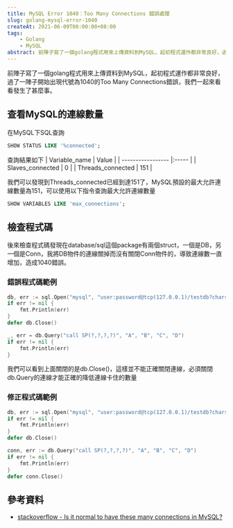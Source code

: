 ```yaml
---
title: MySQL Error 1040：Too Many Connections 錯誤處理
slug: golang-mysql-error-1040
createAt: 2021-06-09T00:00:00+08:00
tags:
    - Golang
    - MySQL
abstract: 前陣子寫了一個golang程式用來上傳資料到MySQL，起初程式運作都非常良好，過了一陣子開始出現代號為1040的Too Many Connections錯誤，我們一起來看看發生了甚麼事。
---
```


前陣子寫了一個golang程式用來上傳資料到MySQL，起初程式運作都非常良好，過了一陣子開始出現代號為1040的Too Many Connections錯誤，我們一起來看看發生了甚麼事。

## 查看MySQL的連線數量
在MySQL下SQL查詢

```sql
SHOW STATUS LIKE '%connected';
```
查詢結果如下
| Variable_name     | Value |
| ----------------- |:----- |
| Slaves_connected  | 0     |
| Threads_connected | 151   |

我們可以發現到Threads_connected已經到達151了，MySQL預設的最大允許連線數量為151，可以使用以下指令查詢最大允許連線數量
```sql
SHOW VARIABLES LIKE 'max_connections';
```

## 檢查程式碼

後來檢查程式碼發現在database/sql這個package有兩個struct，一個是DB，另一個是Conn，我將DB物件的連線關掉而沒有關閉Conn物件的，導致連線數一直增加，造成1040錯誤。

### 錯誤程式碼範例
```go
db, err := sql.Open("mysql", "user:password@tcp(127.0.0.1)/testdb?charset=utf8")
if err != nil {
    fmt.Println(err)
}
defer db.Close()

_, err = db.Query("call SP(?,?,?,?)", "A", "B", "C", "D")
if err != nil {
    fmt.Println(err)
}
```

我們可以看到上面關閉的是db.Close()，這樣並不能正確關閉連線，必須關閉db.Query的連線才能正確的降低連線卡住的數量

### 修正程式碼範例
```go
db, err := sql.Open("mysql", "user:password@tcp(127.0.0.1)/testdb?charset=utf8")
if err != nil {
    fmt.Println(err)
}
defer db.Close()

conn, err := db.Query("call SP(?,?,?,?)", "A", "B", "C", "D")
if err != nil {
    fmt.Println(err)
}
defer conn.Close()

```

## 參考資料
- [stackoverflow - Is it normal to have these many connections in MySQL?](https://stackoverflow.com/questions/39452555/is-it-normal-to-have-these-many-connections-in-mysql)